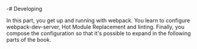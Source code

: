 -# Developing

In this part, you get up and running with webpack. You learn to configure webpack-dev-server, Hot Module Replacement and linting. Finally, you compose the configuration so that it's possible to expand in the following parts of the book.
